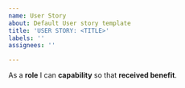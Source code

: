 ```yaml
---
name: User Story
about: Default User story template
title: 'USER STORY: <TITLE>'
labels: ''
assignees: ''

---
```


As a **role** I can **capability** so that **received benefit**.
